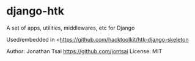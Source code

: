 django-htk
==========

A set of apps, utilities, middlewares, etc for Django

Used/embedded in <https://github.com/hacktoolkit/htk-django-skeleton

Author: Jonathan Tsai <https://github.com/jontsai>
License: MIT
